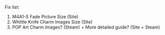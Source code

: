 Fix list:
1) M4A1-S Fade Picture Size (Site)
2) Whittle Knife Charm  Images Size (Site)
3) POP Art Charm Images? (Steam) + More detailed guide? (Site + Steam)